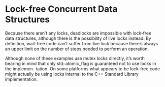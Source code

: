 # Lock-free Concurrent Data Structures

Because there aren’t any locks, deadlocks are impossible with lock-free data structures, although there is the possibility of live locks instead.  By  definition,  wait-free
code can’t suffer from live lock because there’s always an upper limit on the number
of  steps  needed  to  perform  an  operation.  

Although none of these examples use mutex locks directly, it’s worth bearing
in mind that only std::atomic_flag is guaranteed not to use locks in the implemen-
tation. On some platforms what appears to be lock-free code might actually be using
locks  internal  to  the  C++  Standard  Library  implementation.
